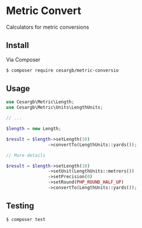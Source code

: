 # Metric Convert

Calculators for metric conversions

## Install

Via Composer

``` bash
$ composer require cesargb/metric-conversio
```

## Usage

``` php
use Cesargb\Metric\Length;
use Cesargb\Metric\Units\LengthUnits;

// ...

$length = new Length;

$result = $length->setLength(10)
                ->convertTo(LengthUnits::yards());

// More details

$result = $length->setLength(10)
                ->setUnit(LengthUnits::metrers())
                ->setPrecision(0)
                ->setRound(PHP_ROUND_HALF_UP)
                ->convertTo(LengthUnits::yards());
```

## Testing

``` bash
$ composer test
```
